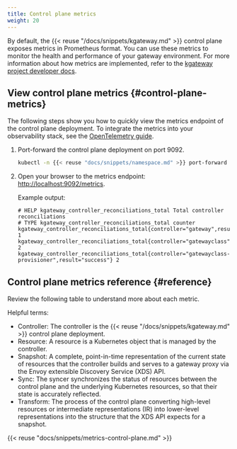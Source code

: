 ```yaml
---
title: Control plane metrics
weight: 20
---
```


By default, the {{< reuse "/docs/snippets/kgateway.md" >}} control plane exposes metrics in Prometheus format. You can use these metrics to monitor the health and performance of your gateway environment. For more information about how metrics are implemented, refer to the [kgateway project developer docs](https://github.com/kgateway-dev/kgateway/tree/main/devel/metrics).

## View control plane metrics {#control-plane-metrics}

The following steps show you how to quickly view the metrics endpoint of the control plane deployment. To integrate the metrics into your observability stack, see the [OpenTelemetry guide](/docs/observability/otel-stack/).

1. Port-forward the control plane deployment on port 9092.

   ```sh
   kubectl -n {{< reuse "docs/snippets/namespace.md" >}} port-forward deployment/{{< reuse "/docs/snippets/helm-kgateway.md" >}} 9092
   ```

2. Open your browser to the metrics endpoint: [http://localhost:9092/metrics](http://localhost:9092/metrics).

   Example output:

   ```console
   # HELP kgateway_controller_reconciliations_total Total controller reconciliations
   # TYPE kgateway_controller_reconciliations_total counter
   kgateway_controller_reconciliations_total{controller="gateway",result="success"} 1
   kgateway_controller_reconciliations_total{controller="gatewayclass",result="success"} 2
   kgateway_controller_reconciliations_total{controller="gatewayclass-provisioner",result="success"} 2
   ```

## Control plane metrics reference {#reference}

Review the following table to understand more about each metric.

Helpful terms:
* Controller: The controller is the {{< reuse "/docs/snippets/kgateway.md" >}} control plane deployment.
* Resource: A resource is a Kubernetes object that is managed by the controller.
* Snapshot: A complete, point-in-time representation of the current state of resources that the controller builds and serves to a gateway proxy via the Envoy extensible Discovery Service (XDS) API.
* Sync: The syncer synchronizes the status of resources between the control plane and the underlying Kubernetes resources, so that their state is accurately reflected.
* Transform: The process of the control plane converting high-level resources or intermediate representations (IR) into lower-level representations into the structure that the XDS API expects for a snapshot.

{{< reuse "docs/snippets/metrics-control-plane.md" >}}
